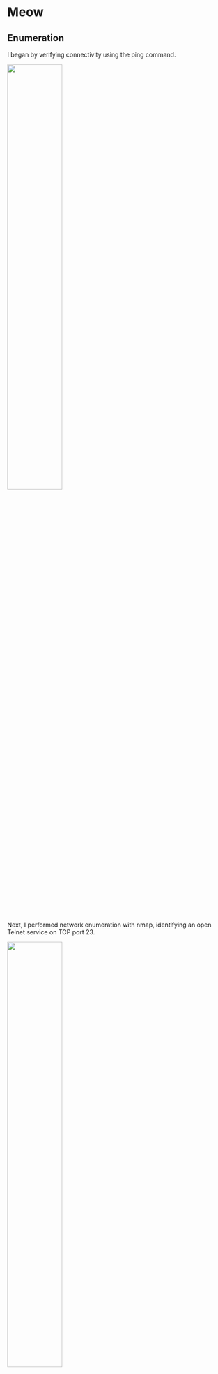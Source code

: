 # Meow

## Enumeration
I began by verifying connectivity using the ping command. 

<img src="https://i.imgur.com/UnZzrqL.png" width=50% height=50%>

Next, I performed network enumeration with nmap, identifying an open Telnet service on TCP port 23.

<img src="https://i.imgur.com/nCTeUt5.png" width=50% height=50%>

## Foothold
Using Telnet, I attempted various login methods, including an empty username/password, anonymous access, and ultimately succeeded by logging in as the root user with a blank password.

<img src="https://i.imgur.com/lzgdQTE.png" width=50% height=50%>

## Flag
Once logged in, I located the flag in the current directory.

<img src="https://i.imgur.com/xGhyOap.png" width=50% height=50%>
